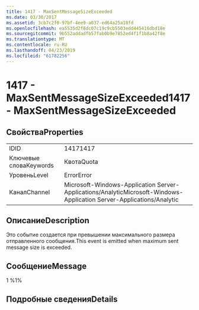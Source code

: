 ```yaml
---
title: 1417 - MaxSentMessageSizeExceeded
ms.date: 03/30/2017
ms.assetid: 3cb7c2f0-97bf-4ee9-a037-ed64a25a18fd
ms.openlocfilehash: ea5535d2f8dc07c19c9cb5503edd445416dbd18e
ms.sourcegitcommit: 9b552addadfb57fab0b9e7852ed4f1f1b8a42f8e
ms.translationtype: MT
ms.contentlocale: ru-RU
ms.lasthandoff: 04/23/2019
ms.locfileid: "61782256"
---
```

# <a name="1417---maxsentmessagesizeexceeded"></a><span data-ttu-id="78796-102">1417 - MaxSentMessageSizeExceeded</span><span class="sxs-lookup"><span data-stu-id="78796-102">1417 - MaxSentMessageSizeExceeded</span></span>
## <a name="properties"></a><span data-ttu-id="78796-103">Свойства</span><span class="sxs-lookup"><span data-stu-id="78796-103">Properties</span></span>  
  
|||  
|-|-|  
|<span data-ttu-id="78796-104">ID</span><span class="sxs-lookup"><span data-stu-id="78796-104">ID</span></span>|<span data-ttu-id="78796-105">1417</span><span class="sxs-lookup"><span data-stu-id="78796-105">1417</span></span>|  
|<span data-ttu-id="78796-106">Ключевые слова</span><span class="sxs-lookup"><span data-stu-id="78796-106">Keywords</span></span>|<span data-ttu-id="78796-107">Квота</span><span class="sxs-lookup"><span data-stu-id="78796-107">Quota</span></span>|  
|<span data-ttu-id="78796-108">Уровень</span><span class="sxs-lookup"><span data-stu-id="78796-108">Level</span></span>|<span data-ttu-id="78796-109">Error</span><span class="sxs-lookup"><span data-stu-id="78796-109">Error</span></span>|  
|<span data-ttu-id="78796-110">Канал</span><span class="sxs-lookup"><span data-stu-id="78796-110">Channel</span></span>|<span data-ttu-id="78796-111">Microsoft-Windows-Application Server-Applications/Analytic</span><span class="sxs-lookup"><span data-stu-id="78796-111">Microsoft-Windows-Application Server-Applications/Analytic</span></span>|  
  
## <a name="description"></a><span data-ttu-id="78796-112">Описание</span><span class="sxs-lookup"><span data-stu-id="78796-112">Description</span></span>  
 <span data-ttu-id="78796-113">Это событие создается при превышении максимального размера отправленного сообщения.</span><span class="sxs-lookup"><span data-stu-id="78796-113">This event is emitted when maximum sent message size is exceeded.</span></span>  
  
## <a name="message"></a><span data-ttu-id="78796-114">Сообщение</span><span class="sxs-lookup"><span data-stu-id="78796-114">Message</span></span>  
 <span data-ttu-id="78796-115">1 %</span><span class="sxs-lookup"><span data-stu-id="78796-115">1%</span></span>  
  
## <a name="details"></a><span data-ttu-id="78796-116">Подробные сведения</span><span class="sxs-lookup"><span data-stu-id="78796-116">Details</span></span>
